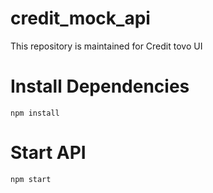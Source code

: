 # credit_mock_api

This repository is maintained for Credit tovo UI

# Install Dependencies
`npm install`

# Start API
`npm start`
